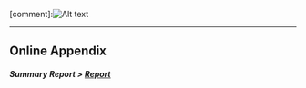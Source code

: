[comment]:![Alt text](http://rrezarta-krasniqi.github.io/esquared.jpg) 
<hr>

## Online Appendix



##### Summary Report > [Report](http://rrezarta-krasniqi.github.io/report_july_1_2014.html "Resources")

